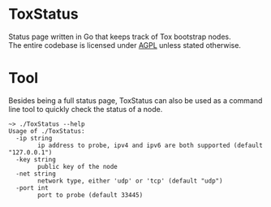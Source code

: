 # ToxStatus
Status page written in Go that keeps track of Tox bootstrap nodes.<br>The entire codebase is licensed under [AGPL](LICENSE) unless stated otherwise.

# Tool
Besides being a full status page, ToxStatus can also be used as a command line tool to quickly check the status of a node.

```
~> ./ToxStatus --help
Usage of ./ToxStatus:
  -ip string
        ip address to probe, ipv4 and ipv6 are both supported (default "127.0.0.1")
  -key string
        public key of the node
  -net string
        network type, either 'udp' or 'tcp' (default "udp")
  -port int
        port to probe (default 33445)
```
